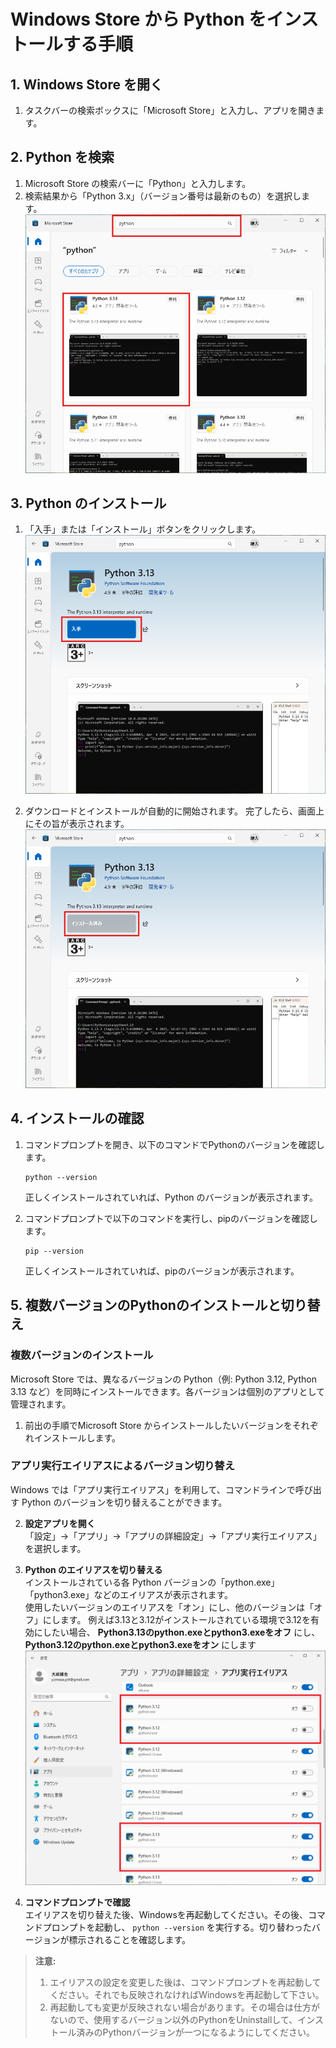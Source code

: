 # Windows Store から Python をインストールする手順

## 1. Windows Store を開く
1. タスクバーの検索ボックスに「Microsoft Store」と入力し、アプリを開きます。

## 2. Python を検索
1. Microsoft Store の検索バーに「Python」と入力します。
2. 検索結果から「Python 3.x」（バージョン番号は最新のもの）を選択します。
![Microsoft Store](./install-python-windows-store-img/001.png)

## 3. Python のインストール
1. 「入手」または「インストール」ボタンをクリックします。
   ![Microsoft Store](./install-python-windows-store-img/002.png)

2. ダウンロードとインストールが自動的に開始されます。
       完了したら、画面上にその旨が表示されます。
    ![Microsoft Store](./install-python-windows-store-img/003.png)

## 4. インストールの確認
   
1. コマンドプロンプトを開き、以下のコマンドでPythonのバージョンを確認します。

    ```
    python --version
    ```
    正しくインストールされていれば、Python のバージョンが表示されます。
  
2. コマンドプロンプトで以下のコマンドを実行し、pipのバージョンを確認します。

    ```
    pip --version
    ```
    正しくインストールされていれば、pipのバージョンが表示されます。


## 5. 複数バージョンのPythonのインストールと切り替え

### 複数バージョンのインストール
Microsoft Store では、異なるバージョンの Python（例: Python 3.12, Python 3.13 など）を同時にインストールできます。各バージョンは個別のアプリとして管理されます。

1. 前出の手順でMicrosoft Store からインストールしたいバージョンをそれぞれインストールします。

### アプリ実行エイリアスによるバージョン切り替え

Windows では「アプリ実行エイリアス」を利用して、コマンドラインで呼び出す Python のバージョンを切り替えることができます。

2. **設定アプリを開く**  
    「設定」→「アプリ」→「アプリの詳細設定」→「アプリ実行エイリアス」を選択します。

3. **Python のエイリアスを切り替える**  
    インストールされている各 Python バージョンの「python.exe」「python3.exe」などのエイリアスが表示されます。  
    使用したいバージョンのエイリアスを「オン」にし、他のバージョンは「オフ」にします。
    例えば3.13と3.12がインストールされている環境で3.12を有効にしたい場合、 **Python3.13のpython.exeとpython3.exeをオフ** にし、**Python3.12のpython.exeとpython3.exeをオン** にします
    ![Microsoft Store](./install-python-windows-store-img/004.png)


4. **コマンドプロンプトで確認**  
    エイリアスを切り替えた後、Windowsを再起動してください。その後、コマンドプロンプトを起動し、 `python --version` を実行する。切り替わったバージョンが標示されることを確認します。

> **注意:**  
> 1. エイリアスの設定を変更した後は、コマンドプロンプトを再起動してください。それでも反映されなければWindowsを再起動して下さい。
> 2. 再起動しても変更が反映されない場合があります。その場合は仕方がないので、使用するバージョン以外のPythonをUninstallして、インストール済みのPythonバージョンが一つになるようにしてください。